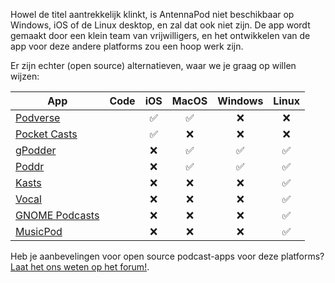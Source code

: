 Howel de titel aantrekkelijk klinkt, is AntennaPod niet beschikbaar op Windows, iOS of de Linux desktop, en zal dat ook niet zijn. De app wordt gemaakt door een klein team van vrijwilligers, en het ontwikkelen van de app voor deze andere platforms zou een hoop werk zijn.

Er zijn echter (open source) alternatieven, waar we je graag op willen wijzen:

| App | Code | iOS | MacOS | Windows | Linux |
| --- | --- | :-: | :-: | :-: | :-: |
| [Podverse](https://podverse.fm/about) | [<i class="fab fa-github"></i>](https://github.com/podverse/podverse-rn) | ✅ | ✅ | ❌ | ❌ |
| [Pocket Casts](https://pocketcasts.com/) | [<i class="fab fa-github"></i>](https://github.com/Automattic/pocket-casts-ios) | ✅ | ❌ | ❌ | ❌ |
| [gPodder](https://gpodder.github.io/) | [<i class="fab fa-github"></i>](https://github.com/gpodder/gpodder) | ❌ | ✅ | ✅ | ✅ |
| [Poddr](https://sn8z.github.io/Poddr/) | [<i class="fab fa-github"></i>](https://github.com/Sn8z/Poddr) | ❌ | ✅ | ✅ | ✅ |
| [Kasts](https://apps.kde.org/kasts/) | [<i class="fab fa-gitlab"></i>](https://invent.kde.org/multimedia/kasts) | ❌ | ❌ | ❌ | ✅ |
| [Vocal](https://vocalproject.net/) | [<i class="fab fa-github"></i>](https://github.com/VocalPodcastProject/vocal) | ❌ | ❌ | ❌ | ✅ |
| [GNOME Podcasts](https://apps.gnome.org/app/org.gnome.Podcasts/) | [<i class="fab fa-gitlab"></i>](https://gitlab.gnome.org/World/podcasts) | ❌ | ❌ | ❌ | ✅ |
| [MusicPod](https://snapcraft.io/musicpod) | [<i class="fab fa-github"></i>](https://github.com/ubuntu-flutter-community/musicpod) | ❌ | ❌ | ❌ | ✅ |

Heb je aanbevelingen voor open source podcast-apps voor deze platforms? [Laat het ons weten op het forum!](https://forum.antennapod.org/).
